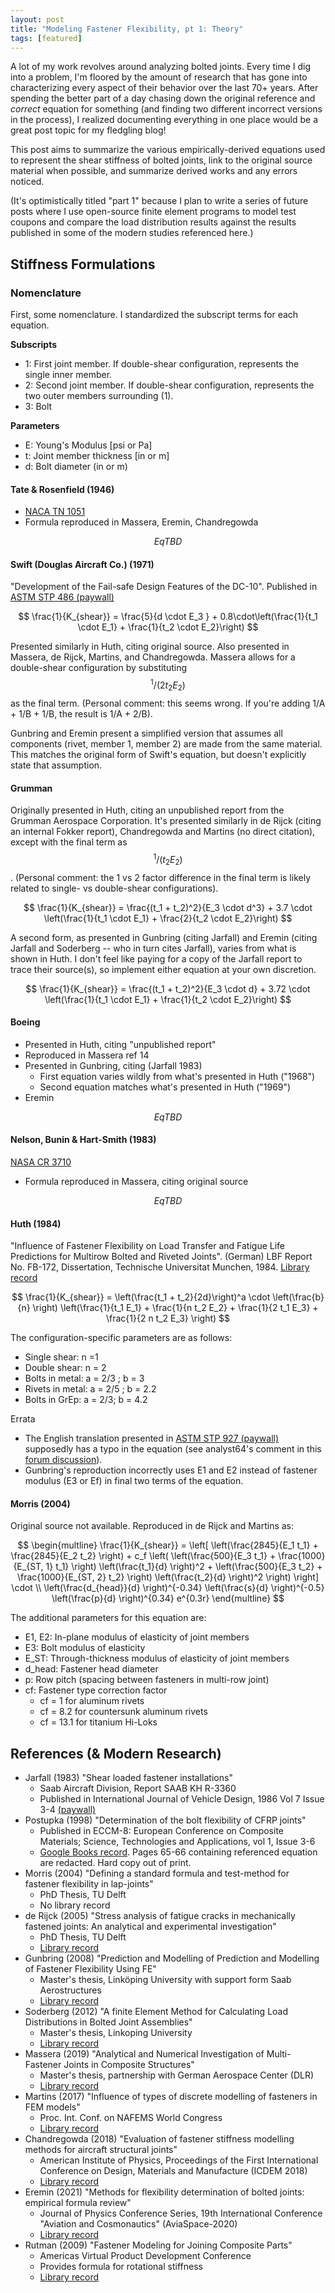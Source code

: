 ```yaml
---
layout: post
title: "Modeling Fastener Flexibility, pt 1: Theory"
tags: [featured]
---
```


A lot of my work revolves around analyzing bolted joints. Every time I dig into a problem, I'm floored by the amount of research that has gone into characterizing every aspect of their behavior over the last 70+ years. After spending the better part of a day chasing down the original reference and *correct* equation for something (and finding two different incorrect versions in the process), I realized documenting everything in one place would be a great post topic for my fledgling blog! 

This post aims to summarize the various empirically-derived equations used to represent the shear stiffness of bolted joints, link to the original source material when possible, and summarize derived works and any errors noticed.

(It's optimistically titled "part 1" because I plan to write a series of future posts where I use open-source finite element programs to model test coupons and compare the load distribution results against the results published in some of the modern studies referenced here.)

## Stiffness Formulations
### Nomenclature
First, some nomenclature. I standardized the subscript terms for each equation.

**Subscripts**
- 1: First joint member. If double-shear configuration, represents the single inner member.
- 2: Second joint member. If double-shear configuration, represents the two outer members surrounding (1).
- 3: Bolt

**Parameters**
- E: Young's Modulus [psi or Pa]
- t: Joint member thickness [in or m]
- d: Bolt diameter (in or m)

#### Tate & Rosenfield (1946)
- [NACA TN 1051](https://ntrs.nasa.gov/citations/19930081668)
- Formula reproduced in Massera, Eremin, Chandregowda

$$ Eq TBD $$

#### Swift (Douglas Aircraft Co.) (1971)
"Development of the Fail-safe Design Features of the DC-10". Published in [ASTM STP 486 (paywall)](https://www.astm.org/stp26678s.html)

$$ \frac{1}{K_{shear}}  = \frac{5}{d \cdot E_3 } + 0.8\cdot\left(\frac{1}{t_1 \cdot E_1} + \frac{1}{t_2 \cdot E_2}\right) $$

Presented similarly in Huth, citing original source. Also presented in Massera, de Rijck, Martins, and Chandregowda. Massera allows for a double-shear configuration by substituting $$ ^1/(2 t_2 E_2) $$ as the final term. (Personal comment: this seems wrong. If you're adding 1/A + 1/B + 1/B, the result is 1/A + 2/B).

Gunbring and Eremin present a simplified version that assumes all components (rivet, member 1, member 2) are made from the same material. This matches the original form of Swift's equation, but doesn't explicitly state that assumption.

#### Grumman
Originally presented in Huth, citing an unpublished report from the Grumman Aerospace Corporation. It's presented similarly in de Rijck (citing an internal Fokker report), Chandregowda and Martins (no direct citation), except with the final term as $$ ^1/{(t_2 E_2)} $$. (Personal comment: the 1 vs 2 factor difference in the final term is likely related to single- vs double-shear configurations).

$$ \frac{1}{K_{shear}} = \frac{(t_1 + t_2)^2}{E_3 \cdot d^3} + 3.7 \cdot \left(\frac{1}{t_1 \cdot E_1} + \frac{2}{t_2 \cdot E_2}\right) $$

A second form, as presented in Gunbring (citing Jarfall) and Eremin (citing Jarfall and Soderberg -- who in turn cites Jarfall), varies from what is shown in Huth. I don't feel like paying for a copy of the Jarfall report to trace their source(s), so implement either equation at your own discretion.

$$ \frac{1}{K_{shear}} = \frac{(t_1 + t_2)^2}{E_3 \cdot d} + 3.72 \cdot \left(\frac{1}{t_1 \cdot E_1} + \frac{1}{t_2 \cdot E_2}\right) $$
    

#### Boeing
- Presented in Huth, citing "unpublished report"
- Reproduced in Massera ref 14
- Presented in Gunbring, citing (Jarfall 1983)
    - First equation varies wildly from what's presented in Huth ("1968")
    - Second equation matches what's presented in Huth ("1969")
- Eremin 

$$ Eq TBD $$

#### Nelson, Bunin & Hart-Smith (1983)
[NASA CR 3710](https://ntrs.nasa.gov/citations/19870001540)
- Formula reproduced in Massera, citing original source

$$ Eq TBD $$

#### Huth (1984)
"Influence of Fastener Flexibility on Load Transfer and Fatigue Life Predictions for Multirow Bolted and Riveted Joints". (German) LBF Report No. FB-172, Dissertation, Technische Universitat Munchen, 1984. [Library record](https://ntrl.ntis.gov/NTRL/dashboard/searchResults/titleDetail/N8516219.xhtml)

$$ \frac{1}{K_{shear}} = \left(\frac{t_1 + t_2}{2d}\right)^a \cdot \left(\frac{b}{n} \right) \left(\frac{1}{t_1 E_1} + \frac{1}{n t_2 E_2} + \frac{1}{2 t_1 E_3} + \frac{1}{2 n t_2 E_3} \right) $$

The configuration-specific parameters are as follows:
- Single shear: n =1  
- Double shear: n = 2  
- Bolts in metal: a = 2/3 ; b = 3  
- Rivets in metal: a = 2/5 ; b = 2.2  
- Bolts in GrEp: a = 2/3; b = 4.2

Errata
- The English translation presented in [ASTM STP 927 (paywall)](https://www.astm.org/stp927-eb.html) supposedly has a typo in the equation (see analyst64's comment in this [forum discussion](https://www.eng-tips.com/viewthread.cfm?qid=192705)).
- Gunbring's reproduction incorrectly uses E1 and E2 instead of fastener modulus (E3 or Ef) in final two terms of the equation.  

#### Morris (2004)
Original source not available. Reproduced in de Rijck and Martins as:

$$ \begin{multline}
 \frac{1}{K_{shear}} = \left[ 
    \left(\frac{2845}{E_1 t_1} + \frac{2845}{E_2 t_2} \right) +
     c_f \left( \left(\frac{500}{E_3 t_1} + \frac{1000}{E_{ST, 1} t_1} \right) \left(\frac{t_1}{d} \right)^2 +
      \left(\frac{500}{E_3 t_2} + \frac{1000}{E_{ST, 2} t_2} \right) \left(\frac{t_2}{d} \right)^2 \right)
    \right]
    \cdot  \\
    \left(\frac{d_{head}}{d} \right)^{-0.34}
    \left(\frac{s}{d} \right)^{-0.5} \left(\frac{p}{d} \right)^{0.34} e^{0.3r} 
    \end{multline} $$

The additional parameters for this equation are:
- E1, E2: In-plane modulus of elasticity of joint members
- E3: Bolt modulus of elasticity
- E_ST: Through-thickness modulus of elasticity of joint members
- d_head: Fastener head diameter
- p: Row pitch (spacing between fasteners in multi-row joint)
- cf: Fastener type correction factor
    - cf = 1 for aluminum rivets
    - cf = 8.2 for countersunk aluminum rivets
    - cf = 13.1 for titanium Hi-Loks

## References (& Modern Research)
- Jarfall (1983) "Shear loaded fastener installations"
    - Saab Aircraft Division, Report SAAB KH R-3360
    - Published in International Journal of Vehicle Design, 1986 Vol 7 Issue 3-4 [(paywall)](https://www.inderscienceonline.com/doi/abs/10.1504/IJVD.1986.061155)
- Postupka (1998) "Determination of the bolt flexibility of CFRP joints"
    - Published in ECCM-8: European Conference on Composite Materials; Science, Technologies and Applications, vol 1, Issue 3-6
    - [Google Books record](https://www.google.com/books/edition/ECCM_8/9Eu4fTQPP8sC?hl=en&gbpv=1&dq=Determination+of+the+bolt+flexibility+of+CFRP+joints&pg=PA61&printsec=frontcover). Pages 65-66 containing referenced equation are redacted. Hard copy out of print.
- Morris (2004) "Defining a standard formula and test-method for fastener flexibility in lap-joints"
    - PhD Thesis, TU Delft
    - No library record
- de Rijck (2005) "Stress analysis of fatigue cracks in mechanically fastened joints: An analytical and experimental investigation"
    - PhD Thesis, TU Delft
    - [Library record](http://resolver.tudelft.nl/uuid:c6253348-532d-4159-bb4c-00cb8a1f5c2b)
- Gunbring (2008) "Prediction and Modelling of Prediction and Modelling of Fastener Flexibility Using FE"
    - Master's thesis, Linköping University with support form Saab Aerostructures
    - [Library record](http://urn.kb.se/resolve?urn=urn:nbn:se:liu:diva-11428)
- Soderberg (2012) "A finite Element Method for Calculating Load Distributions in Bolted Joint Assemblies" 
    - Master's thesis, Linkoping University 
    - [Library record](http://urn.kb.se/resolve?urn=urn:nbn:se:liu:diva-81739)
- Massera (2019) "Analytical and Numerical Investigation of Multi-Fastener Joints in Composite Structures" 
    - Master's thesis, partnership with German Aerospace Center (DLR)
    - [Library record](https://elib.dlr.de/128454/)
- Martins (2017) "Influence of types of discrete modelling of fasteners in FEM models"
    - Proc. Int. Conf. on NAFEMS World Congress
    - [Library record](https://www.researchgate.net/publication/321058719_Influence_of_Types_of_Discrete_Modelling_of_Fasteners_in_FEM_Models)
- Chandregowda (2018) "Evaluation of fastener stiffness modelling methods for aircraft structural joints"
    - American Institute of Physics, Proceedings of the First International Conference on Design, Materials and Manufacture (ICDEM 2018)
    - [Library record](https://doi.org/10.1063/1.5029577)
- Eremin (2021) "Methods for flexibility determination of bolted joints: empirical formula review"
    - Journal of Physics Conference Series, 19th International Conference "Aviation and Cosmonautics" (AviaSpace-2020)
    - [Library record](https://iopscience.iop.org/article/10.1088/1742-6596/1925/1/012058)
- Rutman (2009) "Fastener Modeling for Joining Composite Parts"
    - Americas Virtual Product Development Conference
    - Provides formula for rotational stiffness
    - [Library record](https://api.semanticscholar.org/CorpusID:138009598)